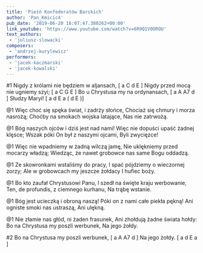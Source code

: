 ```yaml
---
title: 'Pieśń Konfederatów Barskich'
author: 'Pan_Kmicic4'
pub_date: '2019-06-20 16:07:47.380262+00:00'
link_youtube: 'https://www.youtube.com/watch?v=6R9Q1V0OROU'
text_authors:
 - 'juliusz-slowacki'
composers:
 - 'andrzej-kurylewicz'
performers:
 - 'jacek-kaczmarski'
 - 'jacek-kowalski'
---
```


#1
Nigdy z królami nie będziem w aljansach, [ a C d E ]
Nigdy przed mocą nie ugniemy szyi; [ a C G E ]
Bo u Chrystusa my na ordynansach, [ a A A7 d ]
Słudzy Maryi! [ a d E a  ( d E )]

@1
Więc choć się spęka świat, i zadrży słońce,
Chociaż się chmury i morza nasrożą;
Choćby na smokach wojska latające,
Nas nie zatrwożą.

@1
Bóg naszych ojców i dziś jest nad nami!
Więc nie dopuści upaść żadnej klęsce;
Wszak póki On był z naszymi ojcami,
Byli zwycięzce!

@1
Więc nie wpadniemy w żadną wilczą jamę,
Nie uklękniemy przed mocarzy władzą;
Wiedząc, że nawet grobowce nas same
Bogu oddadzą.

@1
Ze skowronkami wstaliśmy do pracy,
I spać pójdziemy o wieczornej zorzy;
Ale w grobowcach my jeszcze żołdacy
I hufiec boży.

@1
Bo kto zaufał Chrystusowi Panu,
I szedł na święte kraju werbowanie,
Ten, de profundis, z ciemnego kurhanu,
Na trąbę wstanie.

@1
Bóg jest ucieczką i obroną naszą!
Póki on z nami całe piekła pękną!
Ani ogniste smoki nas ustraszą,
Ani ulękną.

@1
Nie złamie nas głód, ni żaden frasunek,
Ani zhołdują żadne świata hołdy:
Bo na Chrystusa my poszli werbunek,
Na jego żołdy. 

#2
Bo na Chrystusa my poszli werbunek, [ a A A7 d ]
Na jego żołdy. [ a d E a ]